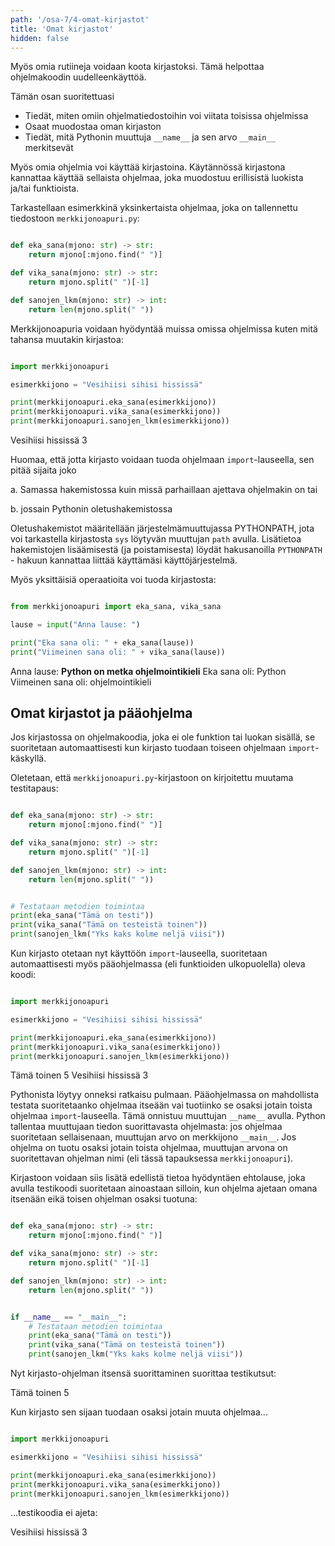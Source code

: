```yaml
---
path: '/osa-7/4-omat-kirjastot'
title: 'Omat kirjastot'
hidden: false
---
```


<text-box variant='learningObjectives' name='Oppimistavoitteet'>

Myös omia rutiineja voidaan koota kirjastoksi. Tämä helpottaa ohjelmakoodin uudelleenkäyttöä.

Tämän osan suoritettuasi

- Tiedät, miten omiin ohjelmatiedostoihin voi viitata toisissa ohjelmissa
- Osaat muodostaa oman kirjaston
- Tiedät, mitä Pythonin muuttuja `__name__` ja sen arvo `__main__` merkitsevät

</text-box>

Myös omia ohjelmia voi käyttää kirjastoina. Käytännössä kirjastona kannattaa käyttää sellaista ohjelmaa, joka muodostuu erillisistä luokista ja/tai funktioista.

Tarkastellaan esimerkkinä yksinkertaista ohjelmaa, joka on tallennettu tiedostoon `merkkijonoapuri.py`:

```python

def eka_sana(mjono: str) -> str:
    return mjono[:mjono.find(" ")]

def vika_sana(mjono: str) -> str:
    return mjono.split(" ")[-1]

def sanojen_lkm(mjono: str) -> int:
    return len(mjono.split(" "))

```

Merkkijonoapuria voidaan hyödyntää muissa omissa ohjelmissa kuten mitä tahansa muutakin kirjastoa:

```python

import merkkijonoapuri

esimerkkijono = "Vesihiisi sihisi hississä"

print(merkkijonoapuri.eka_sana(esimerkkijono))
print(merkkijonoapuri.vika_sana(esimerkkijono))
print(merkkijonoapuri.sanojen_lkm(esimerkkijono))

```

<sample-output>

Vesihiisi
hississä
3

</sample-output>

<text-box variant="info">

Huomaa, että jotta kirjasto voidaan tuoda ohjelmaan `import`-lauseella, sen pitää sijaita joko

a. Samassa hakemistossa kuin missä parhaillaan ajettava ohjelmakin on tai

b. jossain Pythonin oletushakemistossa

Oletushakemistot määritellään järjestelmämuuttujassa PYTHONPATH, jota voi tarkastella kirjastosta `sys` löytyvän muuttujan `path` avulla. Lisätietoa hakemistojen lisäämisestä (ja poistamisesta) löydät hakusanoilla `PYTHONPATH` - hakuun kannattaa liittää käyttämäsi käyttöjärjestelmä.

</text-box>

Myös yksittäisiä operaatioita voi tuoda kirjastosta:

```python

from merkkijonoapuri import eka_sana, vika_sana

lause = input("Anna lause: ")

print("Eka sana oli: " + eka_sana(lause))
print("Viimeinen sana oli: " + vika_sana(lause))

```

<sample-output>

Anna lause: **Python on metka ohjelmointikieli**
Eka sana oli: Python
Viimeinen sana oli: ohjelmointikieli

</sample-output>

## Omat kirjastot ja pääohjelma

Jos kirjastossa on ohjelmakoodia, joka ei ole funktion tai luokan sisällä, se suoritetaan automaattisesti kun kirjasto tuodaan toiseen ohjelmaan `import`-käskyllä.

Oletetaan, että `merkkijonoapuri.py`-kirjastoon on kirjoitettu muutama testitapaus:

```python

def eka_sana(mjono: str) -> str:
    return mjono[:mjono.find(" ")]

def vika_sana(mjono: str) -> str:
    return mjono.split(" ")[-1]

def sanojen_lkm(mjono: str) -> int:
    return len(mjono.split(" "))


# Testataan metodien toimintaa
print(eka_sana("Tämä on testi"))
print(vika_sana("Tämä on testeistä toinen"))
print(sanojen_lkm("Yks kaks kolme neljä viisi"))


```

Kun kirjasto otetaan nyt käyttöön `import`-lauseella, suoritetaan automaattisesti myös pääohjelmassa (eli funktioiden ulkopuolella) oleva koodi:

```python

import merkkijonoapuri

esimerkkijono = "Vesihiisi sihisi hississä"

print(merkkijonoapuri.eka_sana(esimerkkijono))
print(merkkijonoapuri.vika_sana(esimerkkijono))
print(merkkijonoapuri.sanojen_lkm(esimerkkijono))

```

<sample-output>

Tämä
toinen
5
Vesihiisi
hississä
3

</sample-output>

Pythonista löytyy onneksi ratkaisu pulmaan. Pääohjelmassa on mahdollista testata suoritetaanko ohjelmaa itseään vai tuotiinko se osaksi jotain toista ohjelmaa `import`-lauseella. Tämä onnistuu muuttujan `__name__` avulla. Python tallentaa muuttujaan tiedon suorittavasta ohjelmasta: jos ohjelmaa suoritetaan sellaisenaan, muuttujan arvo on merkkijono `__main__`. Jos ohjelma on tuotu osaksi jotain toista ohjelmaa, muuttujan arvona on suoritettavan ohjelman nimi (eli tässä tapauksessa `merkkijonoapuri`).

Kirjastoon voidaan siis lisätä edellistä tietoa hyödyntäen ehtolause, joka avulla testikoodi suoritetaan ainoastaan silloin, kun ohjelma ajetaan omana itsenään eikä toisen ohjelman osaksi tuotuna:

```python

def eka_sana(mjono: str) -> str:
    return mjono[:mjono.find(" ")]

def vika_sana(mjono: str) -> str:
    return mjono.split(" ")[-1]

def sanojen_lkm(mjono: str) -> int:
    return len(mjono.split(" "))


if __name__ == "__main__":
    # Testataan metodien toimintaa
    print(eka_sana("Tämä on testi"))
    print(vika_sana("Tämä on testeistä toinen"))
    print(sanojen_lkm("Yks kaks kolme neljä viisi"))

```

Nyt kirjasto-ohjelman itsensä suorittaminen suorittaa testikutsut:

<sample-output>

Tämä
toinen
5

</sample-output>

Kun kirjasto sen sijaan tuodaan osaksi jotain muuta ohjelmaa...

```python

import merkkijonoapuri

esimerkkijono = "Vesihiisi sihisi hississä"

print(merkkijonoapuri.eka_sana(esimerkkijono))
print(merkkijonoapuri.vika_sana(esimerkkijono))
print(merkkijonoapuri.sanojen_lkm(esimerkkijono))

```

...testikoodia ei ajeta:

<sample-output>

Vesihiisi
hississä
3

</sample-output>
